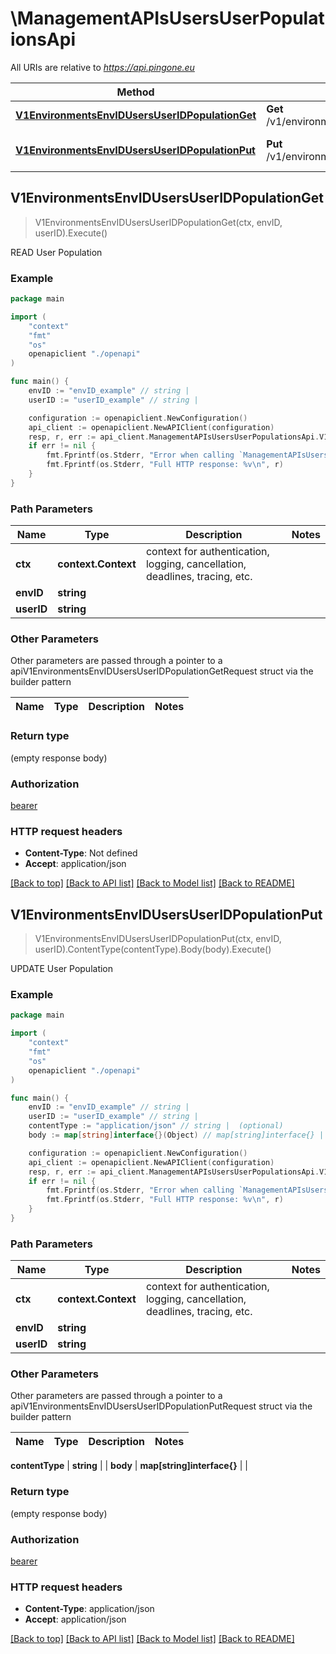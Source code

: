 # \ManagementAPIsUsersUserPopulationsApi

All URIs are relative to *https://api.pingone.eu*

Method | HTTP request | Description
------------- | ------------- | -------------
[**V1EnvironmentsEnvIDUsersUserIDPopulationGet**](ManagementAPIsUsersUserPopulationsApi.md#V1EnvironmentsEnvIDUsersUserIDPopulationGet) | **Get** /v1/environments/{envID}/users/{userID}/population | READ User Population
[**V1EnvironmentsEnvIDUsersUserIDPopulationPut**](ManagementAPIsUsersUserPopulationsApi.md#V1EnvironmentsEnvIDUsersUserIDPopulationPut) | **Put** /v1/environments/{envID}/users/{userID}/population | UPDATE User Population



## V1EnvironmentsEnvIDUsersUserIDPopulationGet

> V1EnvironmentsEnvIDUsersUserIDPopulationGet(ctx, envID, userID).Execute()

READ User Population



### Example

```go
package main

import (
    "context"
    "fmt"
    "os"
    openapiclient "./openapi"
)

func main() {
    envID := "envID_example" // string | 
    userID := "userID_example" // string | 

    configuration := openapiclient.NewConfiguration()
    api_client := openapiclient.NewAPIClient(configuration)
    resp, r, err := api_client.ManagementAPIsUsersUserPopulationsApi.V1EnvironmentsEnvIDUsersUserIDPopulationGet(context.Background(), envID, userID).Execute()
    if err != nil {
        fmt.Fprintf(os.Stderr, "Error when calling `ManagementAPIsUsersUserPopulationsApi.V1EnvironmentsEnvIDUsersUserIDPopulationGet``: %v\n", err)
        fmt.Fprintf(os.Stderr, "Full HTTP response: %v\n", r)
    }
}
```

### Path Parameters


Name | Type | Description  | Notes
------------- | ------------- | ------------- | -------------
**ctx** | **context.Context** | context for authentication, logging, cancellation, deadlines, tracing, etc.
**envID** | **string** |  | 
**userID** | **string** |  | 

### Other Parameters

Other parameters are passed through a pointer to a apiV1EnvironmentsEnvIDUsersUserIDPopulationGetRequest struct via the builder pattern


Name | Type | Description  | Notes
------------- | ------------- | ------------- | -------------



### Return type

 (empty response body)

### Authorization

[bearer](../README.md#bearer)

### HTTP request headers

- **Content-Type**: Not defined
- **Accept**: application/json

[[Back to top]](#) [[Back to API list]](../README.md#documentation-for-api-endpoints)
[[Back to Model list]](../README.md#documentation-for-models)
[[Back to README]](../README.md)


## V1EnvironmentsEnvIDUsersUserIDPopulationPut

> V1EnvironmentsEnvIDUsersUserIDPopulationPut(ctx, envID, userID).ContentType(contentType).Body(body).Execute()

UPDATE User Population



### Example

```go
package main

import (
    "context"
    "fmt"
    "os"
    openapiclient "./openapi"
)

func main() {
    envID := "envID_example" // string | 
    userID := "userID_example" // string | 
    contentType := "application/json" // string |  (optional)
    body := map[string]interface{}(Object) // map[string]interface{} |  (optional)

    configuration := openapiclient.NewConfiguration()
    api_client := openapiclient.NewAPIClient(configuration)
    resp, r, err := api_client.ManagementAPIsUsersUserPopulationsApi.V1EnvironmentsEnvIDUsersUserIDPopulationPut(context.Background(), envID, userID).ContentType(contentType).Body(body).Execute()
    if err != nil {
        fmt.Fprintf(os.Stderr, "Error when calling `ManagementAPIsUsersUserPopulationsApi.V1EnvironmentsEnvIDUsersUserIDPopulationPut``: %v\n", err)
        fmt.Fprintf(os.Stderr, "Full HTTP response: %v\n", r)
    }
}
```

### Path Parameters


Name | Type | Description  | Notes
------------- | ------------- | ------------- | -------------
**ctx** | **context.Context** | context for authentication, logging, cancellation, deadlines, tracing, etc.
**envID** | **string** |  | 
**userID** | **string** |  | 

### Other Parameters

Other parameters are passed through a pointer to a apiV1EnvironmentsEnvIDUsersUserIDPopulationPutRequest struct via the builder pattern


Name | Type | Description  | Notes
------------- | ------------- | ------------- | -------------


 **contentType** | **string** |  | 
 **body** | **map[string]interface{}** |  | 

### Return type

 (empty response body)

### Authorization

[bearer](../README.md#bearer)

### HTTP request headers

- **Content-Type**: application/json
- **Accept**: application/json

[[Back to top]](#) [[Back to API list]](../README.md#documentation-for-api-endpoints)
[[Back to Model list]](../README.md#documentation-for-models)
[[Back to README]](../README.md)

